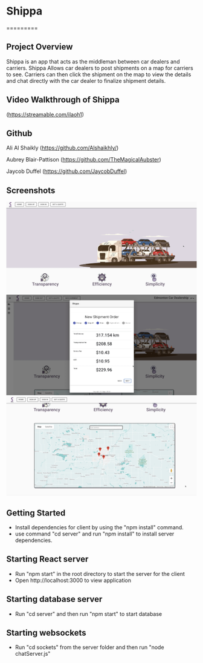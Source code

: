 

# Shippa
=========

## Project Overview
Shippa is an app that acts as the middleman between car dealers and carriers. 
Shippa Allows car dealers to post shipments on a map 
for carriers to see. Carriers can then click the shipment on the
map to view the details and chat directly with the car dealer to finalize shipment details.

## Video Walkthrough of Shippa

(https://streamable.com/ilaoh1)


## Github
Ali Al Shaikly (https://github.com/Alshaikhly/)

Aubrey Blair-Pattison (https://github.com/TheMagicalAubster)

Jaycob Duffel (https://github.com/JaycobDuffel)

## Screenshots

![Home Page](https://github.com/JaycobDuffel/Shippa/blob/master/public/images/Screen%20Shot%202020-08-11%20at%209.12.04%20PM.png?raw=true)
![Adding Shipment](https://github.com/JaycobDuffel/Shippa/blob/master/public/images/Screen%20Shot%202020-08-12%20at%206.52.49%20PM.png?raw=true)
![Showing Map](https://github.com/JaycobDuffel/Shippa/blob/master/public/images/Screen%20Shot%202020-08-12%20at%206.53.35%20PM.png?raw=true)

## Getting Started
- Install dependencies for client by using the "npm install" command.
- use command "cd server" and run "npm install" to install server dependencies.

## Starting React server

- Run "npm start" in the root directory to start the server for the client
- Open http://localhost:3000 to view application

## Starting database server

- Run "cd server" and then run "npm start" to start database

## Starting websockets

- Run "cd sockets" from the server folder and then run "node chatServer.js"
